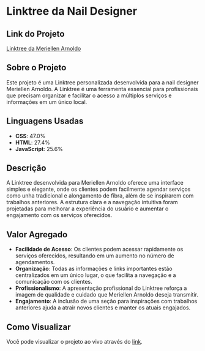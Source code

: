 # Linktree da Nail Designer 

## Link do Projeto
[Linktree da Meriellen Arnoldo](https://www.meriellennaildesigner.online)

## Sobre o Projeto
Este projeto é uma Linktree personalizada desenvolvida para a nail designer Meriellen Arnoldo. A Linktree é uma ferramenta essencial para profissionais que precisam organizar e facilitar o acesso a múltiplos serviços e informações em um único local.

## Linguagens Usadas
- **CSS**: 47.0%
- **HTML**: 27.4%
- **JavaScript**: 25.6%

## Descrição
A Linktree desenvolvida para Meriellen Arnoldo oferece uma interface simples e elegante, onde os clientes podem facilmente agendar serviços como unha tradicional e alongamento de fibra, além de se inspirarem com trabalhos anteriores. A estrutura clara e a navegação intuitiva foram projetadas para melhorar a experiência do usuário e aumentar o engajamento com os serviços oferecidos.

## Valor Agregado
- **Facilidade de Acesso**: Os clientes podem acessar rapidamente os serviços oferecidos, resultando em um aumento no número de agendamentos.
- **Organização**: Todas as informações e links importantes estão centralizados em um único lugar, o que facilita a navegação e a comunicação com os clientes.
- **Profissionalismo**: A apresentação profissional do Linktree reforça a imagem de qualidade e cuidado que Meriellen Arnoldo deseja transmitir.
- **Engajamento**: A inclusão de uma seção para inspirações com trabalhos anteriores ajuda a atrair novos clientes e manter os atuais engajados.

## Como Visualizar
Você pode visualizar o projeto ao vivo através do [link](https://www.meriellennaildesigner.online).
